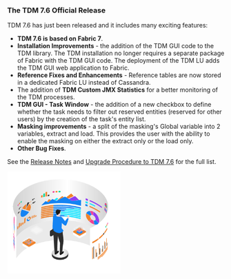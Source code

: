 ### The TDM 7.6 Official Release

TDM 7.6  has just been released and it includes many exciting features:

* **TDM 7.6 is based on Fabric 7**.
* **Installation Improvements** - the addition of the TDM GUI code to the TDM library. The TDM installation no longer requires a separate package of Fabric with the TDM GUI code. The deployment of the TDM LU adds the TDM GUI web application to Fabric.
* **Reference Fixes and Enhancements** - Reference tables are now stored in a dedicated Fabric LU instead of Cassandra.
* The addition of **TDM Custom JMX Statistics** for a better monitoring of the TDM processes.
* **TDM GUI - Task Window** - the addition of a new checkbox to define whether the task needs to filter out reserved entities (reserved for other users) by the creation of the task's entity list.
* **Masking improvements** - a split of the masking's Global variable into 2 variables, extract and load. This provides the user with the ability to enable the masking on either the extract only or the load only.
* **Other Bug Fixes**.

See the [Release Notes](https://support.k2view.com/Academy/Release_Notes_And_Upgrade/TDM-V7.6/TDM_Release_Notes_V7.6.pdf.html) and [Upgrade Procedure to TDM 7.6](https://support.k2view.com/Academy/Release_Notes_And_Upgrade/TDM-V7.6/TDM_Upgrade_Procedure_to_V7.6.pdf.html) for the full list.

<img src="images/img10.png" alt="image" style="zoom: 67%;" />


